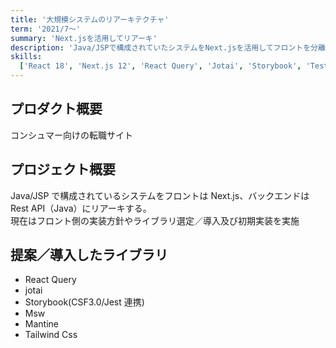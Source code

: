 ```yaml
---
title: '大規模システムのリアーキテクチャ'
term: '2021/7～'
summary: 'Next.jsを活用してリアーキ'
description: 'Java/JSPで構成されていたシステムをNext.jsを活用してフロントを分離。/n主にフロント側の開発を担当する。'
skills:
  ['React 18', 'Next.js 12', 'React Query', 'Jotai', 'Storybook', 'Testing Library', 'Msw', 'Tailwind Css', 'Mantine']
---
```


## プロダクト概要

コンシュマー向けの転職サイト

## プロジェクト概要

Java/JSP で構成されているシステムをフロントは Next.js、バックエンドは Rest API（Java）にリアーキする。  
現在はフロント側の実装方針やライブラリ選定／導入及び初期実装を実施

## 提案／導入したライブラリ

- React Query
- jotai
- Storybook(CSF3.0/Jest 連携)
- Msw
- Mantine
- Tailwind Css
